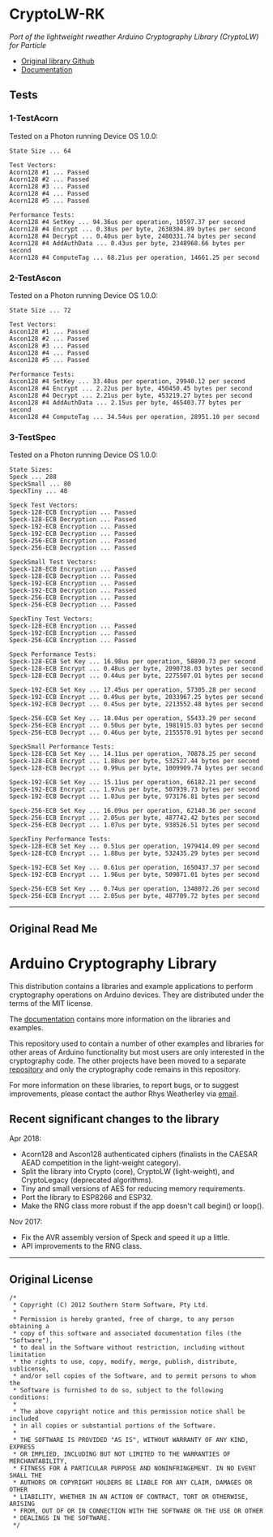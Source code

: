 # CryptoLW-RK

*Port of the lightweight rweather Arduino Cryptography Library (CryptoLW) for Particle*

- [Original library Github](https://github.com/rweather/arduinolibs)
- [Documentation](http://rweather.github.io/arduinolibs/crypto.html)

## Tests

### 1-TestAcorn

Tested on a Photon running Device OS 1.0.0:

```
State Size ... 64

Test Vectors:
Acorn128 #1 ... Passed
Acorn128 #2 ... Passed
Acorn128 #3 ... Passed
Acorn128 #4 ... Passed
Acorn128 #5 ... Passed

Performance Tests:
Acorn128 #4 SetKey ... 94.36us per operation, 10597.37 per second
Acorn128 #4 Encrypt ... 0.38us per byte, 2638304.89 bytes per second
Acorn128 #4 Decrypt ... 0.40us per byte, 2480331.74 bytes per second
Acorn128 #4 AddAuthData ... 0.43us per byte, 2348968.66 bytes per second
Acorn128 #4 ComputeTag ... 68.21us per operation, 14661.25 per second
```

### 2-TestAscon

Tested on a Photon running Device OS 1.0.0:

```
State Size ... 72

Test Vectors:
Ascon128 #1 ... Passed
Ascon128 #2 ... Passed
Ascon128 #3 ... Passed
Ascon128 #4 ... Passed
Ascon128 #5 ... Passed

Performance Tests:
Ascon128 #4 SetKey ... 33.40us per operation, 29940.12 per second
Ascon128 #4 Encrypt ... 2.22us per byte, 450450.45 bytes per second
Ascon128 #4 Decrypt ... 2.21us per byte, 453219.27 bytes per second
Ascon128 #4 AddAuthData ... 2.15us per byte, 465403.77 bytes per second
Ascon128 #4 ComputeTag ... 34.54us per operation, 28951.10 per second
```



### 3-TestSpec

Tested on a Photon running Device OS 1.0.0:

```
State Sizes:
Speck ... 288
SpeckSmall ... 80
SpeckTiny ... 48

Speck Test Vectors:
Speck-128-ECB Encryption ... Passed
Speck-128-ECB Decryption ... Passed
Speck-192-ECB Encryption ... Passed
Speck-192-ECB Decryption ... Passed
Speck-256-ECB Encryption ... Passed
Speck-256-ECB Decryption ... Passed

SpeckSmall Test Vectors:
Speck-128-ECB Encryption ... Passed
Speck-128-ECB Decryption ... Passed
Speck-192-ECB Encryption ... Passed
Speck-192-ECB Decryption ... Passed
Speck-256-ECB Encryption ... Passed
Speck-256-ECB Decryption ... Passed

SpeckTiny Test Vectors:
Speck-128-ECB Encryption ... Passed
Speck-192-ECB Encryption ... Passed
Speck-256-ECB Encryption ... Passed

Speck Performance Tests:
Speck-128-ECB Set Key ... 16.98us per operation, 58890.73 per second
Speck-128-ECB Encrypt ... 0.48us per byte, 2090738.03 bytes per second
Speck-128-ECB Decrypt ... 0.44us per byte, 2275507.01 bytes per second

Speck-192-ECB Set Key ... 17.45us per operation, 57305.28 per second
Speck-192-ECB Encrypt ... 0.49us per byte, 2033967.25 bytes per second
Speck-192-ECB Decrypt ... 0.45us per byte, 2213552.48 bytes per second

Speck-256-ECB Set Key ... 18.04us per operation, 55433.29 per second
Speck-256-ECB Encrypt ... 0.50us per byte, 1981915.03 bytes per second
Speck-256-ECB Decrypt ... 0.46us per byte, 2155578.91 bytes per second

SpeckSmall Performance Tests:
Speck-128-ECB Set Key ... 14.11us per operation, 70878.25 per second
Speck-128-ECB Encrypt ... 1.88us per byte, 532527.44 bytes per second
Speck-128-ECB Decrypt ... 0.99us per byte, 1009909.74 bytes per second

Speck-192-ECB Set Key ... 15.11us per operation, 66182.21 per second
Speck-192-ECB Encrypt ... 1.97us per byte, 507939.73 bytes per second
Speck-192-ECB Decrypt ... 1.03us per byte, 973176.81 bytes per second

Speck-256-ECB Set Key ... 16.09us per operation, 62140.36 per second
Speck-256-ECB Encrypt ... 2.05us per byte, 487742.42 bytes per second
Speck-256-ECB Decrypt ... 1.07us per byte, 938526.51 bytes per second

SpeckTiny Performance Tests:
Speck-128-ECB Set Key ... 0.51us per operation, 1979414.09 per second
Speck-128-ECB Encrypt ... 1.88us per byte, 532435.29 bytes per second

Speck-192-ECB Set Key ... 0.61us per operation, 1650437.37 per second
Speck-192-ECB Encrypt ... 1.96us per byte, 509071.01 bytes per second

Speck-256-ECB Set Key ... 0.74us per operation, 1348072.26 per second
Speck-256-ECB Encrypt ... 2.05us per byte, 487709.72 bytes per second
```


----

## Original Read Me

Arduino Cryptography Library
============================

This distribution contains a libraries and example applications to perform
cryptography operations on Arduino devices.  They are distributed under the
terms of the MIT license.

The [documentation](http://rweather.github.com/arduinolibs/crypto.html)
contains more information on the libraries and examples.

This repository used to contain a number of other examples and libraries
for other areas of Arduino functionality but most users are only interested
in the cryptography code.  The other projects have been moved to a
separate [repository](https://github.com/rweather/arduino-projects) and
only the cryptography code remains in this repository.

For more information on these libraries, to report bugs, or to suggest
improvements, please contact the author Rhys Weatherley via
[email](mailto:rhys.weatherley@gmail.com).

Recent significant changes to the library
-----------------------------------------

Apr 2018:

* Acorn128 and Ascon128 authenticated ciphers (finalists in the CAESAR AEAD
  competition in the light-weight category).
* Split the library into Crypto (core), CryptoLW (light-weight), and
  CryptoLegacy (deprecated algorithms).
* Tiny and small versions of AES for reducing memory requirements.
* Port the library to ESP8266 and ESP32.
* Make the RNG class more robust if the app doesn't call begin() or loop().

Nov 2017:

* Fix the AVR assembly version of Speck and speed it up a little.
* API improvements to the RNG class.


----

## Original License

```
/*
 * Copyright (C) 2012 Southern Storm Software, Pty Ltd.
 *
 * Permission is hereby granted, free of charge, to any person obtaining a
 * copy of this software and associated documentation files (the "Software"),
 * to deal in the Software without restriction, including without limitation
 * the rights to use, copy, modify, merge, publish, distribute, sublicense,
 * and/or sell copies of the Software, and to permit persons to whom the
 * Software is furnished to do so, subject to the following conditions:
 *
 * The above copyright notice and this permission notice shall be included
 * in all copies or substantial portions of the Software.
 *
 * THE SOFTWARE IS PROVIDED "AS IS", WITHOUT WARRANTY OF ANY KIND, EXPRESS
 * OR IMPLIED, INCLUDING BUT NOT LIMITED TO THE WARRANTIES OF MERCHANTABILITY,
 * FITNESS FOR A PARTICULAR PURPOSE AND NONINFRINGEMENT. IN NO EVENT SHALL THE
 * AUTHORS OR COPYRIGHT HOLDERS BE LIABLE FOR ANY CLAIM, DAMAGES OR OTHER
 * LIABILITY, WHETHER IN AN ACTION OF CONTRACT, TORT OR OTHERWISE, ARISING
 * FROM, OUT OF OR IN CONNECTION WITH THE SOFTWARE OR THE USE OR OTHER
 * DEALINGS IN THE SOFTWARE.
 */
 ```
